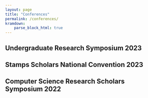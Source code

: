 ```yaml
---
layout: page
title: "Conferences"
permalink: /conferences/
kramdown: 
    parse_block_html: true
---
```


## Undergraduate Research Symposium 2023

## Stamps Scholars National Convention 2023

## Computer Science Research Scholars Symposium 2022